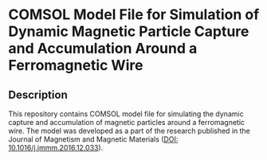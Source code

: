 # COMSOL Model File for Simulation of Dynamic Magnetic Particle Capture and Accumulation Around a Ferromagnetic Wire

## Description
This repository contains COMSOL model file for simulating the dynamic capture and accumulation of magnetic particles around a ferromagnetic wire. The model was developed as a part of the research published in the Journal of Magnetism and Magnetic Materials ([DOI: 10.1016/j.jmmm.2016.12.033](https://doi.org/10.1016/j.jmmm.2016.12.033)).
